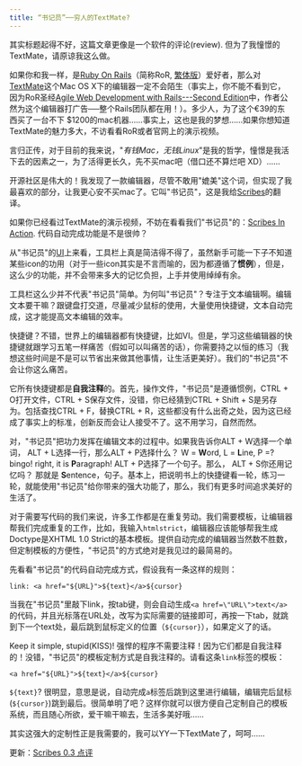 ```yaml
---
title: “书记员”──穷人的TextMate?
---
```

其实标题起得不好，这篇文章更像是一个软件的评论(review). 但为了我憧憬的TextMate，请原谅我这么做。

如果你和我一样，是[Ruby On Rails][0]（简称RoR, [繁体版][1]）爱好者，那么对[TextMate][2]这个Mac OS X下的编辑器一定不会陌生（事实上，你不能不看到它，因为RoR圣经[Agile Web Development with Rails---Second Edition][3]中，作者公然为这个编辑器打广告──整个Rails团队都在用！）。多少人，为了这个€39的东西买了一台不下 $1200的mac机器……事实上，这也是我的梦想……如果你想知道TextMate的魅力多大，不访看看RoR或者官网上的演示视频。

言归正传，对于目前的我来说，"_有钱Mac，无钱Linux_"是我的哲学，憧憬是我活下去的因素之一，为了活得更长久，先不买mac吧（借口还不算烂吧 XD）……

开源社区是伟大的！我发现了一款编辑器，尽管不敢用"媲美"这个词，但实现了我最喜欢的部分，让我更心安不买mac了。它叫"书记员"，这是我给[Scribes][4]的翻译。

如果你已经看过TextMate的演示视频，不妨在看看我们"书记员"的：[Scribes In Action][5]. 代码自动完成功能是不是很帅？

从"书记员"的[UI][6]上来看，工具栏上真是简洁得不得了，虽然新手可能一下子不知道某些icon的功用（对于一些icon其实是不言而喻的，因为都遵循了**惯例**），但是，这么少的功能，并不会带来多大的记忆负担，上手并使用绰绰有余。

工具栏这么少并不代表"书记员"简单。为何叫"书记员"？专注于文本编辑啊。编辑文本要干嘛？跟键盘打交道，尽量减少鼠标的使用，大量使用快捷键，文本自动完成，这才能提高文本编辑的效率。

快捷键？不错，世界上的编辑器都有快捷键，比如VI。但是，学习这些编辑器的快捷键就跟学习五笔一样痛苦（假如可以叫痛苦的话），你需要持之以恒的练习（我想这些时间是不是可以节省出来做其他事情，让生活更美好）。我们的"书记员"不会让你这么痛苦。

它所有快捷键都是**自我注释**的。首先，操作文件，"书记员"是遵循惯例，CTRL + O打开文件，CTRL + S保存文件，没错，你已经猜到CTRL + Shift + S是另存为。包括查找CTRL + F，替换CTRL + R，这些都没有什么出奇之处，因为这已经成了事实上的标准，创新反而会让人接受不了。这不用学习，自然而然。

对，"书记员"把功力发挥在编辑文本的过程中。如果我告诉你ALT + W选择一个单词， ALT + L选择一行，那么ALT + P选择什么？ W = **W**ord, L = **L**ine, P =? bingo! right, it is **P**aragraph! ALT + P选择了一个句子。那么， ALT + S你还用记忆吗？ 那就是 **S**entence，句子。基本上，把说明书上的快捷键看一轮，练习一轮，就能使用"书记员"给你带来的强大功能了，那么，我们有更多时间追求美好的生活了。

对于需要写代码的我们来说，许多工作都是在重复劳动。我们需要模板，让编辑器帮我们完成重复的工作，比如，我输入`htmlstrict`，编辑器应该能够帮我生成Doctype是XHTML 1.0 Strict的基本模板。提供自动完成的编辑器当然数不胜数，但定制模板的方便性，"书记员"的方式绝对是我见过的最简易的。

先看看"书记员"的代码自动完成方式，假设我有一条这样的规则：

    link: <a href="${URL}">${text}</a>${cursor}

当我在"书记员"里敲下link，按tab键，则会自动生成`<a href=\"URL\">text</a>`的代码，并且光标落在URL处，改写为实际需要的链接即可，再按一下tab，就跳到下一个text处，最后跳到鼠标定义的位置（`${cursor}`），如果定义了的话。

Keep it simple, stupid(KISS)! 强悍的程序不需要注释！因为它们都是自我注释的！没错，"书记员"的模板定制方式是自我注释的。请看这条`link`标签的模板：

    <a href="${URL}">${text}</a>${cursor}

`${text}`? 很明显，意思是说，自动完成`a`标签后跳到这里进行编辑，编辑完后鼠标(`${cursor}`)跳到最后。很简单明了吧？这样你就可以很方便自己定制自己的模板系统，而且随心所欲，爱干嘛干嘛去，生活多美好哦……

其实这强大的定制性正是我需要的，我可以YY一下TextMate了，呵呵……

更新：[Scribes 0.3 点评][7]

[0]: http://rubyonrails.org/
[1]: http://rubyonrails.org.tw/
[2]: http://www.macromates.com/
[3]: http://www.pragmaticprogrammer.com/titles/rails/index.html
[4]: http://scribes.sourceforge.net/
[5]: http://scribes.sourceforge.net/demo.htm
[6]: http://scribes.sourceforge.net/functions.html
[7]: http://linuxtoy.org/archives/scribes_0_3_review.html
